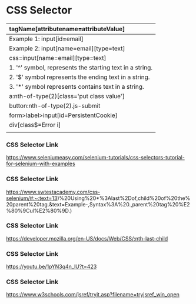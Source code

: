 # CSS Selector

|tagName[attributename=attributeValue]|
|:----|
|Example 1: input[id=email]|
|Example 2: input[name=email][type=text]|
|css=input[name=email][type=text]|
|1. '^' symbol, represents the starting text in a string.|
|2. '$' symbol represents the ending text in a string.|
|3. '*' symbol represents contains text in a string.|
|a:nth-of-type(2)[class='put class value']|
|button:nth-of-type(2).js-submit|
|form>label>input[id=PersistentCookie]|
|div[class$=Error i]|
|<webctrl aaname='First name:' css-selector='label:nth-of-type(4)' />|


### CSS Selector Link
https://www.seleniumeasy.com/selenium-tutorials/css-selectors-tutorial-for-selenium-with-examples
### CSS Selector Link
https://www.swtestacademy.com/css-selenium/#:~:text=13)%20Using%20*%3Alast%2Dof,child%20of%20the%20parent%20tag.&text=Example-,Syntax%3A%20.,parent%20tag%20%E2%80%9Cul%E2%80%9D.)
### CSS Selector Link
https://developer.mozilla.org/en-US/docs/Web/CSS/:nth-last-child
### CSS Selector Link
https://youtu.be/1pYN3q4n_lU?t=423
### CSS Selector Link
https://www.w3schools.com/jsref/tryit.asp?filename=tryjsref_win_open
